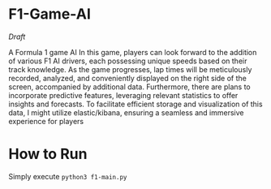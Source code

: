 # F1-Game-AI
*Draft*

A Formula 1 game AI 
In this game, players can look forward to the addition of various F1 AI drivers, each possessing unique speeds based on their track knowledge. As the game progresses, lap times will be meticulously recorded, analyzed, and conveniently displayed on the right side of the screen, accompanied by additional data. Furthermore, there are plans to incorporate predictive features, leveraging relevant statistics to offer insights and forecasts. To facilitate efficient storage and visualization of this data, I might utilize elastic/kibana, ensuring a seamless and immersive experience for players

# How to Run
Simply execute `python3 f1-main.py`
